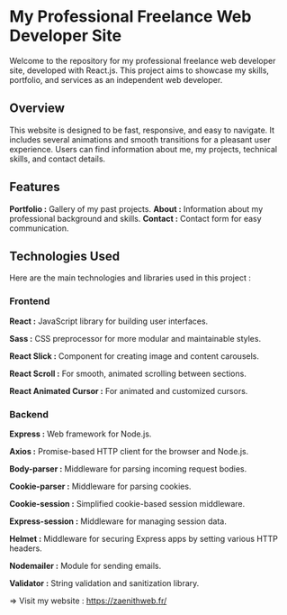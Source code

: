 # My Professional Freelance Web Developer Site
Welcome to the repository for my professional freelance web developer site, developed with React.js. This project aims to showcase my skills, portfolio, and services as an independent web developer.

## Overview
This website is designed to be fast, responsive, and easy to navigate. It includes several animations and smooth transitions for a pleasant user experience. Users can find information about me, my projects, technical skills, and contact details.

## Features
**Portfolio :** Gallery of my past projects.
**About :** Information about my professional background and skills.
**Contact :** Contact form for easy communication.

## Technologies Used
Here are the main technologies and libraries used in this project :
### Frontend
**React :** JavaScript library for building user interfaces.

**Sass :** CSS preprocessor for more modular and maintainable styles.

**React Slick :** Component for creating image and content carousels.

**React Scroll :** For smooth, animated scrolling between sections.

**React Animated Cursor :** For animated and customized cursors.

### Backend
**Express :** Web framework for Node.js.

**Axios :** Promise-based HTTP client for the browser and Node.js.

**Body-parser :** Middleware for parsing incoming request bodies.

**Cookie-parser :** Middleware for parsing cookies.

**Cookie-session :** Simplified cookie-based session middleware.

**Express-session :** Middleware for managing session data.

**Helmet :** Middleware for securing Express apps by setting various HTTP headers.

**Nodemailer :** Module for sending emails.

**Validator :** String validation and sanitization library.

=> Visit my website : https://zaenithweb.fr/
